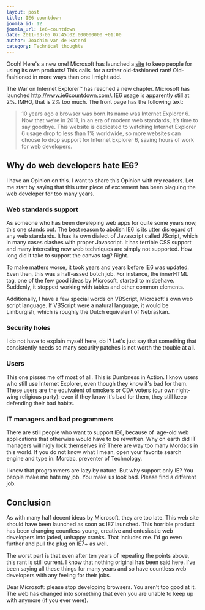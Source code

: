 ```yaml
---
layout: post
title: IE6 countdown
joomla_id: 12
joomla_url: ie6-countdown
date: 2011-03-05 07:45:02.000000000 +01:00
author: Joachim van de Haterd
category: Technical thoughts
---
```

Oooh! Here's a new one! Microsoft has launched a <a target="_blank" href="http://ie6countdown.com/">site</a> to keep people for using its own products! This calls&nbsp; for a rather old-fashioned rant! Old-fashioned in more ways than one I might add.

The War on Internet Explorer™ has reached a new chapter. Microsoft has launched <a href="http://www.ie6countdown.com/" target="_blank">http://www.ie6countdown.com/</a>. IE6 usage is apparently still at 2%. IMHO, that is 2% too much. The front page has the following text:

> 10 years ago a browser was born.Its name was Internet Explorer 6. Now that we’re in 2011, in an era of modern web standards, it’s time to say goodbye. This website is dedicated to watching Internet Explorer 6 usage drop to less than 1% worldwide, so more websites can choose to drop support for Internet Explorer 6, saving hours of work for web developers.

## Why do web developers hate IE6?

I have an Opinion on this. I want to share this Opinion with my readers. Let me start by saying that this utter piece of excrement has been plaguing the web developer for too many years.

### Web standards support

As someone who has been develeping web apps for quite some years now, this one stands out. The best reason to abolish IE6 is its utter disregard of any web standards. It has its own dialect of Javascript called JScript, which in many cases clashes with proper Javascript. It has terrible CSS support and many interesting new web techniques are simply not supported. How long did it take to support the canvas tag? Right.

To make matters worse, it took years and years before IE6 was updated. Even then, this was a half-assed botch job. For instance, the innerHTML tag, one of the few good ideas by Microsoft, started to misbehave. Suddenly, it stopped working with tables and other common elements.

Additionally, I have a few special words on VBScript, Microsoft's own web script language. If VBScript were a natural language, it would be Limburgish, which is roughly the Dutch equivalent of Nebraskan.

### Security holes

I do not have to explain myself here, do I? Let's just say that something that consistently needs so many security patches is not worth the trouble at all.

### Users

This one pisses me off most of all. This is Dumbness in Action. I know users who still use Internet Explorer, even though they know it's bad for them. These users are the equivalent of smokers or CDA voters (our own right-wing religious party): even if they know it's bad for them, they still keep defending their bad habits.

### IT managers and bad programmers

There are still people who want to support IE6, because of &nbsp;age-old web applications that otherwise would have to be rewritten. Why on earth did IT managers willinigly lock themselves in? There are way too many Mordacs in this world. If you do not know what I mean, open your favorite search engine and type in: Mordac, preventer of Technology.

I know that programmers are lazy by nature. But why support only IE? You people make me hate my job. You make us look bad. Please find a different job.

## Conclusion

As with many half decent ideas by Microsoft, they are too late. This web site should have been launched as soon as IE7 launched. This horrible product has been changing countless young, creative and entusiastic web developers into jaded, unhappy cranks. That includes me. I'd go even further and pull the plug on IE7+ as well.

The worst part is that even after ten years of repeating the points above, this rant is still current. I know that nothing original has been said here. I've been saying all these things for many years and so have countless web developers with any feeling for their jobs.

Dear Microsoft: please stop developing browsers. You aren't too good at it. The web has changed into something that even you are unable to keep up with anymore (if you ever were).
